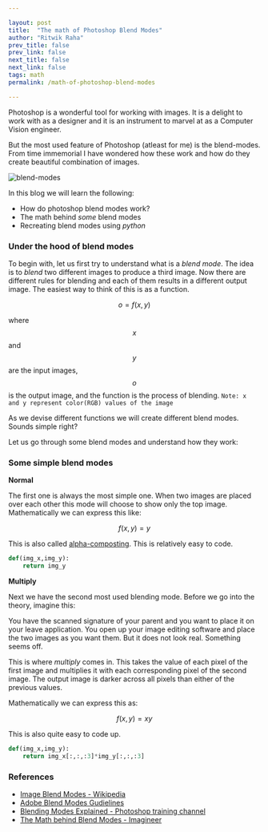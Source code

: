 ```yaml
---

layout: post
title:  "The math of Photoshop Blend Modes"
author: "Ritwik Raha"
prev_title: false
prev_link: false
next_title: false
next_link: false
tags: math
permalink: /math-of-photoshop-blend-modes

---
```


Photoshop is a wonderful tool for working with images. It is a delight to work with as a designer and it is an instrument to marvel at as a Computer Vision engineer.

But the most used feature of Photoshop (atleast for me) is the blend-modes. From time immemorial I have wondered how these work and how do they create beautiful combination of images.

![blend-modes]({{site.url}}/assets/post_images/4post/blend-modes.png)

In this blog we will learn the following:

- How do photoshop blend modes work?
- The math behind *some* blend modes
- Recreating blend modes using *python*

### Under the hood of blend modes

To begin with, let us first try to understand what is a *blend mode*. The idea is to *blend* two different images to produce a third image. Now there are different rules for blending and each of them results in a different output image. The easiest way to think of this is as a function.

$$o = f(x,y)$$

where $$x$$ and $$y$$ are the input images, $$o$$ is the output image, and the function is the process of blending.
```Note: x and y represent color(RGB) values of the image```

As we devise different functions we will create different blend modes. Sounds simple right? 

Let us go through some blend modes and understand how they work:

### Some simple blend modes

**Normal**

The first one is always the most simple one. When two images are placed over each other this mode will choose to show only the top image. Mathematically we can express this like:

$$f(x,y) = y$$

This is also called [alpha-composting](https://en.wikipedia.org/wiki/Alpha_compositing). This is relatively easy to code.

```python 
def(img_x,img_y):
	return img_y
```

**Multiply**

Next we have the second most used blending mode. Before we go into the theory, imagine this:

You have the scanned signature of your parent and you want to place it on your leave application. You open up your image editing software and place the two images as you want them. But it does not look real. Something seems off. 

This is where *multiply* comes in. This takes the value of each pixel of the first image and multiplies it with each corresponding pixel of the second image. The output image is darker across all pixels than either of the previous values. 

Mathematically we can express this as:

$$f(x,y) = xy$$

This is also quite easy to code up.

```python 
def(img_x,img_y):
	return img_x[:,:,:3]*img_y[:,:,:3]
```
### References

- [Image Blend Modes - Wikipedia](https://en.wikipedia.org/wiki/Blend_modes)
- [Adobe Blend Modes Gudielines](https://www.adobe.com/content/dam/acom/en/devnet/pdf/pdf_reference_archive/blend_modes.pdf)
- [Blending Modes Explained - Photoshop training channel](https://photoshoptrainingchannel.com/blending-modes-explained/)
- [The Math behind Blend Modes - Imagineer](https://imagineer.in/blog/math-behind-blend-modes/)
